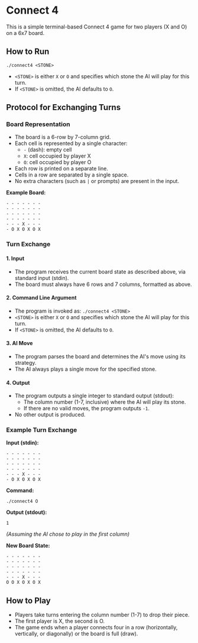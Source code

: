 # Connect 4

This is a simple terminal-based Connect 4 game for two players (X and O) on a 6x7 board.

## How to Run

```
./connect4 <STONE>
```
- `<STONE>` is either `X` or `O` and specifies which stone the AI will play for this turn.
- If `<STONE>` is omitted, the AI defaults to `O`.

## Protocol for Exchanging Turns

### Board Representation
- The board is a 6-row by 7-column grid.
- Each cell is represented by a single character:
  - `-` (dash): empty cell
  - `X`: cell occupied by player X
  - `O`: cell occupied by player O
- Each row is printed on a separate line.
- Cells in a row are separated by a single space.
- No extra characters (such as `|` or prompts) are present in the input.

**Example Board:**
```
- - - - - - -
- - - - - - -
- - - - - - -
- - - - - - -
- - - X - - -
- O X O X O X
```

### Turn Exchange

#### 1. Input
- The program receives the current board state as described above, via standard input (stdin).
- The board must always have 6 rows and 7 columns, formatted as above.

#### 2. Command Line Argument
- The program is invoked as:
  `./connect4 <STONE>`
- `<STONE>` is either `X` or `O` and specifies which stone the AI will play for this turn.
- If `<STONE>` is omitted, the AI defaults to `O`.

#### 3. AI Move
- The program parses the board and determines the AI's move using its strategy.
- The AI always plays a single move for the specified stone.

#### 4. Output
- The program outputs a single integer to standard output (stdout):
  - The column number (1-7, inclusive) where the AI will play its stone.
  - If there are no valid moves, the program outputs `-1`.
- No other output is produced.

### Example Turn Exchange

**Input (stdin):**
```
- - - - - - -
- - - - - - -
- - - - - - -
- - - - - - -
- - - X - - -
- O X O X O X
```

**Command:**
```
./connect4 O
```

**Output (stdout):**
```
1
```
*(Assuming the AI chose to play in the first column)*

**New Board State:**
```
- - - - - - -
- - - - - - -
- - - - - - -
- - - - - - -
- - - X - - -
O O X O X O X
```

## How to Play
- Players take turns entering the column number (1-7) to drop their piece.
- The first player is X, the second is O.
- The game ends when a player connects four in a row (horizontally, vertically, or diagonally) or the board is full (draw). 
